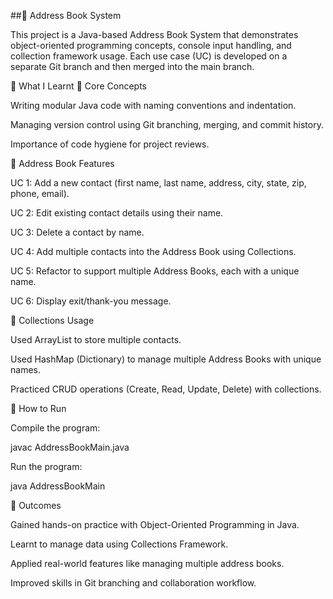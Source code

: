 ##📒 Address Book System

This project is a Java-based Address Book System that demonstrates object-oriented programming concepts, console input handling, and collection framework usage. Each use case (UC) is developed on a separate Git branch and then merged into the main branch.

📌 What I Learnt
🔹 Core Concepts

Writing modular Java code with naming conventions and indentation.

Managing version control using Git branching, merging, and commit history.

Importance of code hygiene for project reviews.

🔹 Address Book Features

UC 1: Add a new contact (first name, last name, address, city, state, zip, phone, email).

UC 2: Edit existing contact details using their name.

UC 3: Delete a contact by name.

UC 4: Add multiple contacts into the Address Book using Collections.

UC 5: Refactor to support multiple Address Books, each with a unique name.

UC 6: Display exit/thank-you message.

🔹 Collections Usage

Used ArrayList to store multiple contacts.

Used HashMap (Dictionary) to manage multiple Address Books with unique names.

Practiced CRUD operations (Create, Read, Update, Delete) with collections.

🚀 How to Run

Compile the program:

javac AddressBookMain.java


Run the program:

java AddressBookMain

🎯 Outcomes

Gained hands-on practice with Object-Oriented Programming in Java.

Learnt to manage data using Collections Framework.

Applied real-world features like managing multiple address books.

Improved skills in Git branching and collaboration workflow.
